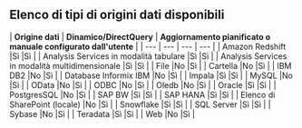 ## <a name="list-of-available-data-source-types"></a>Elenco di tipi di origini dati disponibili
| **Origine dati** | **Dinamico/DirectQuery** | **Aggiornamento pianificato o manuale configurato dall'utente** |
| --- | --- | --- | --- |
| Amazon Redshift |Sì |Sì |
| Analysis Services in modalità tabulare |Sì |Sì |
| Analysis Services in modalità multidimensionale |Sì |Sì |
| File |No |Sì |
| Cartella |No |Sì |
| IBM DB2 |No |Sì |
| Database Informix IBM |No |Sì |
| Impala |Sì |Sì |
| MySQL |No |Sì |
| OData |No |Sì |
| ODBC |No |Sì |
| Oledb |No |Sì |
| Oracle |Sì |Sì |
| PostgresSQL |No |Sì |
| SAP BW |Sì |Sì |
| SAP HANA |Sì |Sì |
| Elenco di SharePoint (locale) |No |Sì |
| Snowflake |Sì |Sì |
| SQL Server |Sì |Sì |
| Sybase |No |Sì |
| Teradata |Sì |Sì |
| Web |No |Sì |

